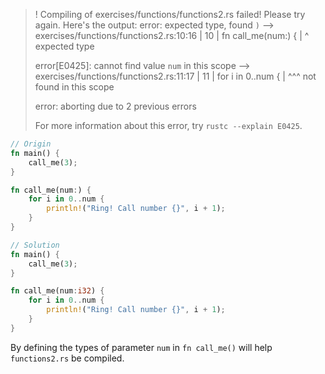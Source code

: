 >! Compiling of exercises/functions/functions2.rs failed! Please try again. Here's the output:
>error: expected type, found `)`
>  --> exercises/functions/functions2.rs:10:16
>   |
>10 | fn call_me(num:) {
>   |                ^ expected type
>
>error[E0425]: cannot find value `num` in this scope
>  --> exercises/functions/functions2.rs:11:17
>   |
>11 |     for i in 0..num {
>   |                 ^^^ not found in this scope
>
>error: aborting due to 2 previous errors
>
>For more information about this error, try `rustc --explain E0425`.

```rust
// Origin
fn main() {
    call_me(3);
}

fn call_me(num:) {
    for i in 0..num {
        println!("Ring! Call number {}", i + 1);
    }
}
```

```rust
// Solution
fn main() {
    call_me(3);
}

fn call_me(num:i32) {
    for i in 0..num {
        println!("Ring! Call number {}", i + 1);
    }
}
```

By defining the types of parameter `num` in `fn call_me()` will help `functions2.rs` be compiled.